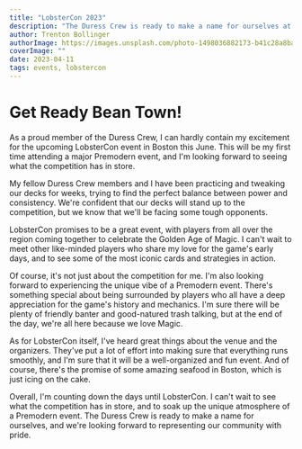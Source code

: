 ```yaml
---
title: "LobsterCon 2023"
description: "The Duress Crew is ready to make a name for ourselves at LobsterCon 2023."
author: Trenton Bollinger
authorImage: https://images.unsplash.com/photo-1498036882173-b41c28a8ba34?ixlib=rb-4.0.3&ixid=MnwxMjA3fDB8MHxwaG90by1wYWdlfHx8fGVufDB8fHx8&auto=format&fit=crop&w=764&q=80
coverImage: ""
date: 2023-04-11
tags: events, lobstercon
---
```


# Get Ready Bean Town!
As a proud member of the Duress Crew, I can hardly contain my excitement for the upcoming LobsterCon event in Boston this June. This will be my first time
attending a major Premodern event, and I'm looking forward to seeing what the competition has in store.

My fellow Duress Crew members and I have been practicing and tweaking our decks for weeks, trying to find the perfect balance between power and consistency.
We're confident that our decks will stand up to the competition, but we know that we'll be facing some tough opponents.

LobsterCon promises to be a great event, with players from all over the region coming together to celebrate the Golden Age of Magic. I can't wait to meet other
like-minded players who share my love for the game's early days, and to see some of the most iconic cards and strategies in action.

Of course, it's not just about the competition for me. I'm also looking forward to experiencing the unique vibe of a Premodern event. There's something special
about being surrounded by players who all have a deep appreciation for the game's history and mechanics. I'm sure there will be plenty of friendly banter and
good-natured trash talking, but at the end of the day, we're all here because we love Magic.

As for LobsterCon itself, I've heard great things about the venue and the organizers. They've put a lot of effort into making sure that everything runs
smoothly, and I'm sure that it will be a well-organized and fun event. And of course, there's the promise of some amazing seafood in Boston, which is just icing
on the cake.

Overall, I'm counting down the days until LobsterCon. I can't wait to see what the competition has in store, and to soak up the unique atmosphere of a Premodern
event. The Duress Crew is ready to make a name for ourselves, and we're looking forward to representing our community with pride.